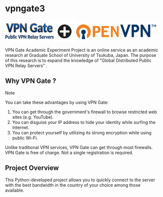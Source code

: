 # vpngate3
![alt text](https://raw.githubusercontent.com/CobblePot59/vpngate3/main/pictures/vpngate3.png)

VPN Gate Academic Experiment Project is an online service as an academic research at Graduate School of University of Tsukuba, Japan. The purpose of this research is to expand the knowledge of "Global Distributed Public VPN Relay Servers" .

## Why VPN Gate ?
> [!NOTE]
> You can take these advantages by using VPN Gate:
> 1) You can get through the government's firewall to browse restricted web sites (e.g. YouTube).
> 2) You can disguise your IP address to hide your identity while surfing the Internet.
> 3) You can protect yourself by utilizing its strong encryption while using public Wi-Fi.

Unlike traditional VPN services, VPN Gate can get through most firewalls.
VPN Gate is free of charge. Not a single registration is required.

## Project Overview
This Python-developed project allows you to quickly connect to the server with the best bandwidth in the country of your choice among those available.
